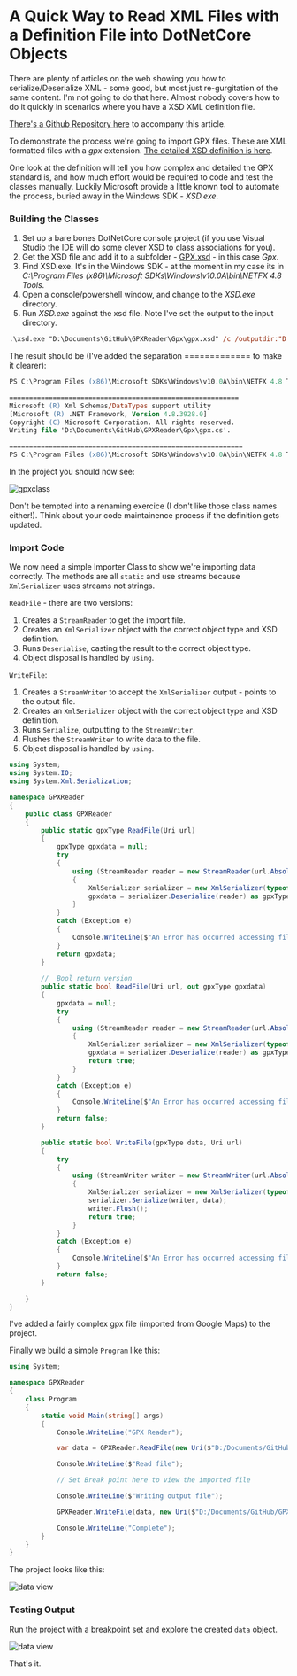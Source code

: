 # A Quick Way to Read XML Files with a Definition File into DotNetCore Objects

There are plenty of articles on the web showing you how to serialize/Deserialize XML - some good, but most just re-gurgitation of the same content.  I'm not going to do that here.  Almost nobody covers how to do it quickly in scenarios where you have a XSD XML definition file.

[There's a Github Repository here](https://github.com/ShaunCurtis/GPXReader) to accompany this article.


To demonstrate the process we're going to import GPX files.  These are XML formatted files with a *gpx* extension.  [The detailed XSD definition is here](https://www.topografix.com/GPX/1/1/).

One look at the definition will tell you how complex and detailed the GPX standard is, and how much effort would be required to code and test the classes manually.  Luckily Microsoft provide a little known tool to automate the process, buried away in the Windows SDK - *XSD.exe*.

### Building the Classes

1. Set up a bare bones DotNetCore console project (if you use Visual Studio the IDE will do some clever XSD to class associations for you).
2. Get the XSD file and add it to a subfolder - [GPX.xsd](https://www.topografix.com/GPX/1/1/gpx.xsd) - in this case *Gpx*.
3. Find XSD.exe.  It's in the Windows SDK - at the moment in my case its in *C:\Program Files (x86)\Microsoft SDKs\Windows\v10.0A\bin\NETFX 4.8 Tools*.
4. Open a console/powershell window, and change to the *XSD.exe* directory.
5. Run *XSD.exe* against the xsd file.  Note I've set the output to the input directory.

```ps
.\xsd.exe "D:\Documents\GitHub\GPXReader\Gpx\gpx.xsd" /c /outputdir:"D:\Documents\GitHub\GpxReader\Gpx"
```

The result should be (I've added the separation ============= to make it clearer):

```ps
PS C:\Program Files (x86)\Microsoft SDKs\Windows\v10.0A\bin\NETFX 4.8 Tools> .\xsd.exe "D:\Documents\GitHub\GPXReader\Gpx\gpx.xsd" /c /outputdir:"D:\Documents\GitHub\GPXReader\Gpx"

==========================================================
Microsoft (R) Xml Schemas/DataTypes support utility
[Microsoft (R) .NET Framework, Version 4.8.3928.0]
Copyright (C) Microsoft Corporation. All rights reserved.
Writing file 'D:\Documents\GitHub\GPXReader\Gpx\gpx.cs'.

===========================================================
PS C:\Program Files (x86)\Microsoft SDKs\Windows\v10.0A\bin\NETFX 4.8 Tools>
```

In the project you should now see:

![gpxclass](https://github.com/ShaunCurtis/GPXReader/blob/master/images/GPX-class.png?raw=true)

Don't be tempted into a renaming exercice (I don't like those class names either!).  Think about your code maintainence process if the definition gets updated.

### Import Code

We now need a simple Importer Class to show we're importing data correctly.  The methods are all `static` and use streams because `XmlSerializer` uses streams not strings.

`ReadFile` - there are two versions:

1. Creates a `StreamReader` to get the import file.
2. Creates an `XmlSerializer` object with the correct object type and XSD definition.
3. Runs `Deserialise`, casting the result to the correct object type.
4. Object disposal is handled by `using`.

`WriteFile`:

1. Creates a `StreamWriter` to accept the `XmlSerializer` output - points to the output file.
2. Creates an `XmlSerializer` object with the correct object type and XSD definition.
3. Runs `Serialize`, outputting to the `StreamWriter`.
4. Flushes the `StreamWriter` to write data to the file.
5. Object disposal is handled by `using`.


```c#
using System;
using System.IO;
using System.Xml.Serialization;

namespace GPXReader
{
    public class GPXReader
    {
        public static gpxType ReadFile(Uri url)
        {
            gpxType gpxdata = null;
            try
            {
                using (StreamReader reader = new StreamReader(url.AbsolutePath))
                {
                    XmlSerializer serializer = new XmlSerializer(typeof(gpxType), "http://www.topografix.com/GPX/1/1");
                    gpxdata = serializer.Deserialize(reader) as gpxType;
                }
            }
            catch (Exception e)
            {
                Console.WriteLine($"An Error has occurred accessing file {url.AbsolutePath}.{Environment.NewLine} Details:{Environment.NewLine} {e.StackTrace}.");
            }
            return gpxdata;
        }
        
        //  Bool return version
        public static bool ReadFile(Uri url, out gpxType gpxdata)
        {
            gpxdata = null;
            try
            {
                using (StreamReader reader = new StreamReader(url.AbsolutePath))
                {
                    XmlSerializer serializer = new XmlSerializer(typeof(gpxType), "http://www.topografix.com/GPX/1/1");
                    gpxdata = serializer.Deserialize(reader) as gpxType;
                    return true;
                }
            }
            catch (Exception e)
            {
                Console.WriteLine($"An Error has occurred accessing file {url.AbsolutePath}.{Environment.NewLine} Details:{Environment.NewLine} {e.StackTrace}.");
            }
            return false;
        }

        public static bool WriteFile(gpxType data, Uri url)
        {
            try
            {
                using (StreamWriter writer = new StreamWriter(url.AbsolutePath, false))
                {
                    XmlSerializer serializer = new XmlSerializer(typeof(gpxType), "http://www.topografix.com/GPX/1/1");
                    serializer.Serialize(writer, data);
                    writer.Flush();
                    return true;
                }
            }
            catch (Exception e)
            {
                Console.WriteLine($"An Error has occurred accessing file {url.AbsolutePath}.{Environment.NewLine} Details:{Environment.NewLine} {e.StackTrace}.");
            }
            return false;
        }

    }
}
```

I've added a fairly complex gpx file (imported from Google Maps) to the project.

Finally we build a simple `Program` like this:

```c#
using System;

namespace GPXReader
{
    class Program
    {
        static void Main(string[] args)
        {
            Console.WriteLine("GPX Reader");

            var data = GPXReader.ReadFile(new Uri($"D:/Documents/GitHub/GPXReader/gpx/Test.gpx"));

            Console.WriteLine($"Read file");

            // Set Break point here to view the imported file

            Console.WriteLine($"Writing output file");

            GPXReader.WriteFile(data, new Uri($"D:/Documents/GitHub/GPXReader/gpx/output.gpx"));

            Console.WriteLine("Complete");
        }
    }
}
```

The project looks like this:

![data view](https://github.com/ShaunCurtis/GPXReader/blob/master/images/project-view.png?raw=true)

###  Testing Output

Run the project with a breakpoint set and explore the created `data` object.

![data view](https://github.com/ShaunCurtis/GPXReader/blob/master/images/Object-Local.png?raw=true)

That's it.